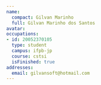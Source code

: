 ```yaml
---
name:
  compact: Gilvan Marinho
  full: Gilvan Marinho dos Santos
avatar:
occupations:
- id: 20052370105
  type: student
  campus: ifpb-jp
  course: cstsi
  isFinished: true
addresses:
  email: gilvansoft@hotmail.com
---
```

